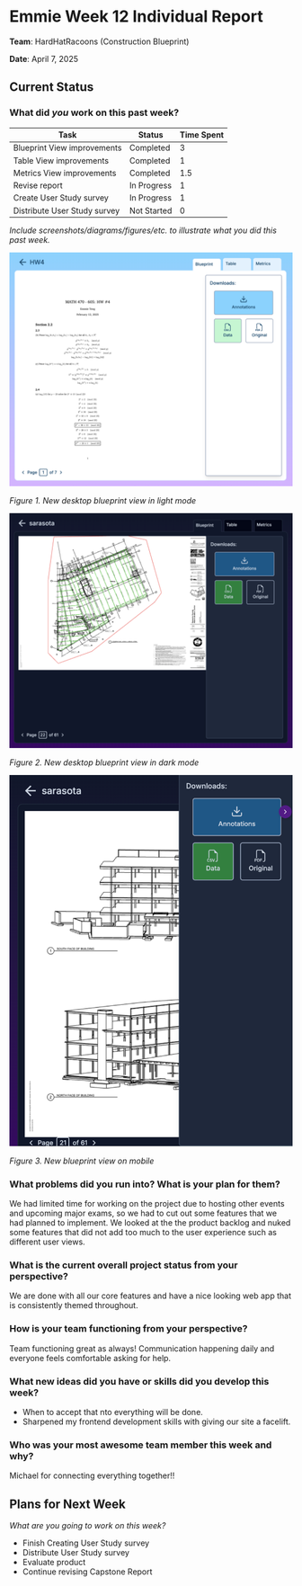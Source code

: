 # Emmie Week 12 Individual Report

**Team**: HardHatRacoons (Construction Blueprint)

**Date**: April 7, 2025

## Current Status

### What did _you_ work on this past week?

| Task                                   | Status      | Time Spent |
| -------------------------------------- | ----------- | ---------- |
| Blueprint View improvements            | Completed   | 3          |
| Table View improvements                | Completed   | 1          |
| Metrics View improvements              | Completed   | 1.5        |
| Revise report                          | In Progress | 1          |
| Create User Study survey               | In Progress | 1          |
| Distribute User Study survey           | Not Started | 0          |

_Include screenshots/diagrams/figures/etc. to illustrate what you did this past week._

![New desktop blueprint view in light mode](./images/emmie-light-desktop-bp-view.png)

_Figure 1. New desktop blueprint view in light mode_

![New home page in dark mode](./images/emmie-dark-desktop-bp-view.png)

_Figure 2. New desktop blueprint view in dark mode_

![New home page on mobile](./images/emmie-mobile-tab.png)

_Figure 3. New blueprint view on mobile_

### What problems did you run into? What is your plan for them?

We had limited time for working on the project due to hosting other events and upcoming major exams, so we had to cut out some features that we had planned to implement. We looked at the the product backlog and nuked some features that did not add too much to the user experience such as different user views.

### What is the current overall project status from your perspective?

We are done with all our core features and have a nice looking web app that is consistently themed throughout.

### How is your team functioning from your perspective?

Team functioning great as always! Communication happening daily and everyone feels comfortable asking for help.

### What new ideas did you have or skills did you develop this week?

- When to accept that nto everything will be done.
- Sharpened my frontend development skills with giving our site a facelift.

### Who was your most awesome team member this week and why?

Michael for connecting everything together!!

## Plans for Next Week

_What are you going to work on this week?_

- Finish Creating User Study survey
- Distribute User Study survey
- Evaluate product
- Continue revising Capstone Report